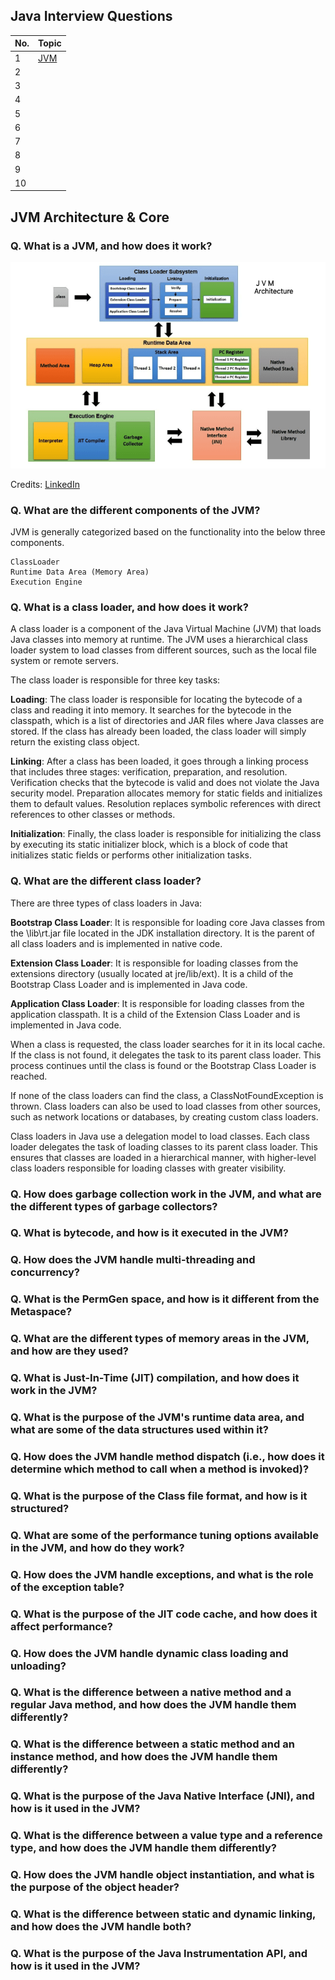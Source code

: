 ## Java Interview Questions


|No.  |Topic  |
|---------|---------|
|1     |  [JVM](#jvm-architecture--core)       |
|2     |         |
|3     |         |
|4     |         |
|5     |         |
|6     |         |
|7     |         |
|8     |         |
|9     |         |
|10     |         |

## JVM Architecture & Core

### Q. What is a JVM, and how does it work?

![JVM Architecture](./images/jvm/1662305841379.png)

Credits: [LinkedIn](https://www.linkedin.com/pulse/jvm-architecture-how-internally-work-ali-as-ad/)

### Q. What are the different components of the JVM?

JVM is generally categorized based on the functionality into the below three components.
>
    ClassLoader
    Runtime Data Area (Memory Area)
    Execution Engine 

### Q. What is a class loader, and how does it work?

A class loader is a component of the Java Virtual Machine (JVM) that loads Java classes into memory at runtime. The JVM uses a hierarchical class loader system to load classes from different sources, such as the local file system or remote servers.

The class loader is responsible for three key tasks:

**Loading**:
The class loader is responsible for locating the bytecode of a class and reading it into memory. It searches for the bytecode in the classpath, which is a list of directories and JAR files where Java classes are stored. If the class has already been loaded, the class loader will simply return the existing class object.

**Linking**: After a class has been loaded, it goes through a linking process that includes three stages: verification, preparation, and resolution. Verification checks that the bytecode is valid and does not violate the Java security model. Preparation allocates memory for static fields and initializes them to default values. Resolution replaces symbolic references with direct references to other classes or methods.

**Initialization**: Finally, the class loader is responsible for initializing the class by executing its static initializer block, which is a block of code that initializes static fields or performs other initialization tasks.

### Q. What are the different class loader?

There are three types of class loaders in Java:

**Bootstrap Class Loader**: It is responsible for loading core Java classes from the \lib\rt.jar file located in the JDK installation directory. It is the parent of all class loaders and is implemented in native code.

**Extension Class Loader**: It is responsible for loading classes from the extensions directory (usually located at jre/lib/ext). It is a child of the Bootstrap Class Loader and is implemented in Java code.

**Application Class Loader**: It is responsible for loading classes from the application classpath. It is a child of the Extension Class Loader and is implemented in Java code.

When a class is requested, the class loader searches for it in its local cache. If the class is not found, it delegates the task to its parent class loader. This process continues until the class is found or the Bootstrap Class Loader is reached.

If none of the class loaders can find the class, a ClassNotFoundException is thrown. Class loaders can also be used to load classes from other sources, such as network locations or databases, by creating custom class loaders.

Class loaders in Java use a delegation model to load classes. Each class loader delegates the task of loading classes to its parent class loader. This ensures that classes are loaded in a hierarchical manner, with higher-level class loaders responsible for loading classes with greater visibility.


### Q. How does garbage collection work in the JVM, and what are the different types of garbage collectors?

### Q. What is bytecode, and how is it executed in the JVM?

### Q. How does the JVM handle multi-threading and concurrency?

### Q. What is the PermGen space, and how is it different from the Metaspace?

### Q. What are the different types of memory areas in the JVM, and how are they used?

### Q. What is Just-In-Time (JIT) compilation, and how does it work in the JVM?

### Q. What is the purpose of the JVM's runtime data area, and what are some of the data structures used within it?

### Q. How does the JVM handle method dispatch (i.e., how does it determine which method to call when a method is invoked)?

### Q. What is the purpose of the Class file format, and how is it structured?

### Q. What are some of the performance tuning options available in the JVM, and how do they work?

### Q. How does the JVM handle exceptions, and what is the role of the exception table?

### Q. What is the purpose of the JIT code cache, and how does it affect performance?

### Q. How does the JVM handle dynamic class loading and unloading?

### Q. What is the difference between a native method and a regular Java method, and how does the JVM handle them differently?

### Q. What is the difference between a static method and an instance method, and how does the JVM handle them differently?

### Q. What is the purpose of the Java Native Interface (JNI), and how is it used in the JVM?

### Q. What is the difference between a value type and a reference type, and how does the JVM handle them differently?

### Q. How does the JVM handle object instantiation, and what is the purpose of the object header?

### Q. What is the difference between static and dynamic linking, and how does the JVM handle both?

### Q. What is the purpose of the Java Instrumentation API, and how is it used in the JVM?
